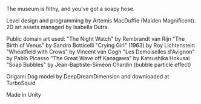 The museum is filthy, and you've got a soapy hose.

Level design and programming by Artemis MacDuffie (Maiden Magnificent).
2D art assets managed by Isabella Dutra.

Public domain art used:
"The Night Watch" by Rembrandt van Rijn
"The Birth of Venus" by Sandro Botticelli
"Crying Girl" (1963) by Roy Lichtenstein
"Wheatfield with Crows" by Vincent van Gogh
"Les Demoiselles d'Avignon" by Pablo Picasso
"The Great Wave off Kanagawa" by Katsushika Hokusai
"Soap Bubbles" by Jean-Baptiste-Siméon Chardin (bubble particle effect)

Origami Dog model by DeepDreamDimension and downloaded at TurboSquid

Made in Unity
